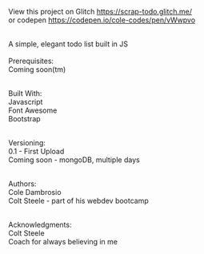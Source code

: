 View this project on Glitch https://scrap-todo.glitch.me/
<br> or codepen https://codepen.io/cole-codes/pen/vWwpvo

<br> A simple, elegant todo list built in JS
<br>
<br>Prerequisites: 
<br>Coming soon(tm)

<br>Built With: 
<br>Javascript
<br>Font Awesome
<br>Bootstrap


<br>Versioning: 
<br>0.1 - First Upload 
<br>Coming soon - mongoDB, multiple days

<br>Authors: 
<br>Cole Dambrosio 
<br>Colt Steele - part of his webdev bootcamp

<br>Acknowledgments: 
<br>Colt Steele 
<br>Coach for always believing in me
